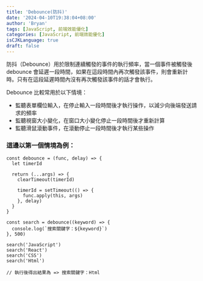 ```yaml
---
title: 'Debounce(防抖)'
date: '2024-04-10T19:38:04+08:00'
author: 'Bryan'
tags: [JavaScript, 前端效能優化]
categories: [JavaScript, 前端效能優化]
isCJKLanguage: true
draft: false
---
```

防抖（Debounce）用於限制連續觸發的事件的執行頻率，當一個事件被觸發後 debounce 會延遲一段時間，如果在這段時間內再次觸發該事件，則會重新計時。只有在這段延遲時間內沒有再次觸發該事件的話才會執行。

Debounce 比較常用於以下情境：
  * 監聽表單欄位輸入，在停止輸入一段時間後才執行操作，以減少向後端發送請求的頻率
  * 監聽視窗大小變化，在窗口大小變化停止一段時間後才重新計算
  * 監聽滑鼠滾動事件，在滾動停止一段時間後才執行某些操作

### 這邊以第一個情境為例：
```
const debounce = (func, delay) => {
  let timerId

  return (...args) => {
    clearTimeout(timerId)

    timerId = setTimeout(() => {
      func.apply(this, args)
    }, delay)
  }
}

const search = debounce((keyword) => {
  console.log(`搜索關鍵字：${keyword}`)
}, 500)

search('JavaScript')
search('React')
search('CSS')
search('Html')

// 執行後得出結果為 => 搜索關鍵字：Html
```

